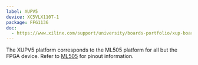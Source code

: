 ```yaml
---
label: XUPV5
device: XC5VLX110T-1
package: FFG1136
doc:
  - https://www.xilinx.com/support/university/boards-portfolio/xup-boards/DigilentXUPV5Board.html
---
```


The XUPV5 platform corresponds to the ML505 platform for all but the FPGA
device. Refer to [ML505](../ML505/) for pinout information.
